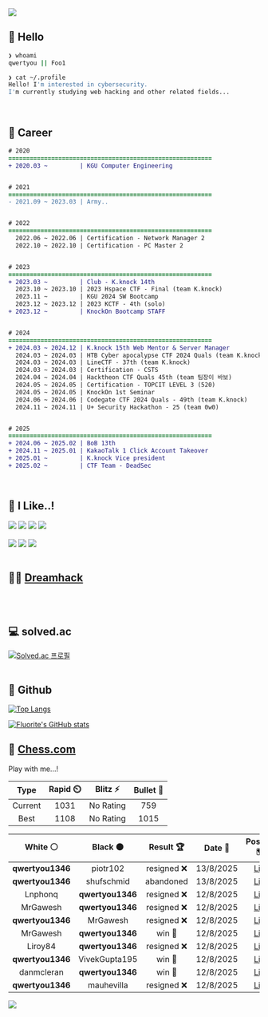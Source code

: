 <div align=left>
  <img src="https://capsule-render.vercel.app/api?type=waving&height=300&color=00f0e0&text=•⩊•" />
<br>

## 👋 Hello
```zsh
❯ whoami
qwertyou || Foo1

❯ cat ~/.profile
Hello! I'm interested in cybersecurity.
I'm currently studying web hacking and other related fields...
```
<br>
  
## 🌱 Career
```diff
# 2020
=========================================================
+ 2020.03 ~         | KGU Computer Engineering


# 2021
=========================================================
- 2021.09 ~ 2023.03 | Army..


# 2022
=========================================================
  2022.06 ~ 2022.06 | Certification - Network Manager 2
  2022.10 ~ 2022.10 | Certification - PC Master 2


# 2023
=========================================================
+ 2023.03 ~         | Club - K.knock 14th
  2023.10 ~ 2023.10 | 2023 Hspace CTF - Final (team K.knock)
  2023.11 ~         | KGU 2024 SW Bootcamp
  2023.12 ~ 2023.12 | 2023 KCTF - 4th (solo)
+ 2023.12 ~         | KnockOn Bootcamp STAFF


# 2024
=========================================================
+ 2024.03 ~ 2024.12 | K.knock 15th Web Mentor & Server Manager
  2024.03 ~ 2024.03 | HTB Cyber apocalypse CTF 2024 Quals (team K.knock)
  2024.03 ~ 2024.03 | LineCTF - 37th (team K.knock)
  2024.03 ~ 2024.03 | Certification - CSTS
  2024.04 ~ 2024.04 | Hacktheon CTF Quals 45th (team 팀장이 바보)
  2024.05 ~ 2024.05 | Certification - TOPCIT LEVEL 3 (520)
  2024.05 ~ 2024.05 | KnockOn 1st Seminar
  2024.06 ~ 2024.06 | Codegate CTF 2024 Quals - 49th (team K.knock)
  2024.11 ~ 2024.11 | U+ Security Hackathon - 25 (team 0w0)


# 2025
=========================================================
+ 2024.06 ~ 2025.02 | BoB 13th
+ 2024.11 ~ 2025.01 | KakaoTalk 1 Click Account Takeover
+ 2025.01 ~         | K.knock Vice president
+ 2025.02 ~         | CTF Team - DeadSec
```
<br>

## 🔨 I Like..!
<img src="https://img.shields.io/badge/Java-ED8B00?style=for-the-badge&logo=openjdk&logoColor=white">
<img src="https://img.shields.io/badge/python-3776AB?style=for-the-badge&logo=python&logoColor=white">
<img src="https://img.shields.io/badge/PHP-777BB4?style=for-the-badge&logo=php&logoColor=white">
<img src="https://img.shields.io/badge/Node.js-43853D?style=for-the-badge&logo=node.js&logoColor=white">
<br><br>
<img src="https://img.shields.io/badge/linux-FCC624?style=for-the-badge&logo=linux&logoColor=black"> 
<img src="https://img.shields.io/badge/docker-%230db7ed.svg?style=for-the-badge&logo=docker&logoColor=white">
<img src="https://img.shields.io/badge/GIT-E44C30?style=for-the-badge&logo=git&logoColor=white">
<br><br>

## 👨‍💻 [Dreamhack](https://dreamhack.io/users/40186)
<br><br>


## 💻 solved.ac
[![Solved.ac
프로필](http://mazassumnida.wtf/api/v2/generate_badge?boj=qwertyou)](https://solved.ac/qwertyou)
<br><br>

## 🚀 Github
[![Top Langs](https://github-readme-stats.vercel.app/api/top-langs/?username=qw3rtyou&layout=compact)](https://github.com/qw3rtyou/github-readme-stats)

[![Fluorite's GitHub stats](https://github-readme-stats.vercel.app/api?username=qw3rtyou)](https://github.com/anuraghazra/github-readme-stats)

## 🏁 [Chess.com](https://www.chess.com/)
Play with me...!
<!--START_SECTION:chessStats-->
<!-- Automatically generated with https://github.com/Balastrong/chess-stats-action -->

| Type | Rapid ⏲️ | Blitz ⚡ | Bullet 🔫 |
|:---:|:---:|:---:|:---:|
| Current | 1031 | No Rating | 759 |
| Best | 1108 | No Rating | 1015 |

| White ⚪ | Black ⚫ | Result 🏆 | Date 📅 | Position 🗺️ | Type 🕕 |
|:---:|:---:|:---:|:---:|:---:|:---:|
| **qwertyou1346** | piotr102 | resigned ❌ | 13/8/2025 | <a href="http://www.ee.unb.ca/cgi-bin/tervo/fen.pl?select=5r1k/6p1/R6p/R4p2/4q1nP/1PK5/8/8 w - - 0 44">Link</a> | Rapid |
| **qwertyou1346** | shufschmid | abandoned  | 13/8/2025 | <a href="http://www.ee.unb.ca/cgi-bin/tervo/fen.pl?select=r4rk1/pR3ppp/2pb1q1n/2n1p2B/2P1PP2/8/P2B2PP/3Q1RK1 w - - 3 18">Link</a> | Rapid |
| Lnphonq | **qwertyou1346** | resigned ❌ | 12/8/2025 | <a href="http://www.ee.unb.ca/cgi-bin/tervo/fen.pl?select=b5k1/3p4/3N1p2/3P4/1p3N2/1P3P1p/1P5P/5R1K b - - 1 32">Link</a> | Rapid |
| MrGawesh | **qwertyou1346** | resigned ❌ | 12/8/2025 | <a href="http://www.ee.unb.ca/cgi-bin/tervo/fen.pl?select=r4rk1/p1p1ppbp/1p4p1/3Q2B1/3P4/2P5/PP3PPP/R4RK1 b - - 0 14">Link</a> | Rapid |
| **qwertyou1346** | MrGawesh | resigned ❌ | 12/8/2025 | <a href="http://www.ee.unb.ca/cgi-bin/tervo/fen.pl?select=r3kb1r/1p2pppp/2qp4/1p2n2Q/6b1/2P2P2/PP3PKP/RNBR4 w kq - 1 15">Link</a> | Rapid |
| MrGawesh | **qwertyou1346** | win 🥇 | 12/8/2025 | <a href="http://www.ee.unb.ca/cgi-bin/tervo/fen.pl?select=5rk1/pp3p1p/4p1p1/8/P4N2/2q1P3/6PP/5RK1 w - - 0 23">Link</a> | Rapid |
| Liroy84 | **qwertyou1346** | resigned ❌ | 12/8/2025 | <a href="http://www.ee.unb.ca/cgi-bin/tervo/fen.pl?select=8/7p/1pQ1k3/p3b3/6P1/P5Pq/5P1B/4RRK1 b - - 3 36">Link</a> | Rapid |
| **qwertyou1346** | VivekGupta195 | win 🥇 | 12/8/2025 | <a href="http://www.ee.unb.ca/cgi-bin/tervo/fen.pl?select=8/p4BR1/7p/5pp1/5Pk1/6PP/P5K1/4r1b1 b - - 0 50">Link</a> | Rapid |
| danmcleran | **qwertyou1346** | win 🥇 | 12/8/2025 | <a href="http://www.ee.unb.ca/cgi-bin/tervo/fen.pl?select=6k1/pb4pp/1p4r1/1Q1p1p1B/3P1P2/1P5r/P7/2R3RK w - - 0 34">Link</a> | Rapid |
| **qwertyou1346** | mauhevilla | resigned ❌ | 12/8/2025 | <a href="http://www.ee.unb.ca/cgi-bin/tervo/fen.pl?select=1q3r1k/6pp/p2r1p1n/3Q4/2P5/1P3PP1/P5BP/R6K w - - 0 28">Link</a> | Rapid |

<!--END_SECTION:chessStats-->


<img src="https://capsule-render.vercel.app/api?type=waving&color=00f0e0&height=150&section=footer" />
</div>


